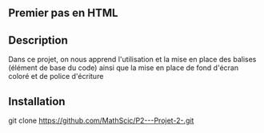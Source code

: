 ## Premier pas en HTML 

## Description 
Dans ce projet, on nous apprend l'utilisation et la mise en place des balises (élément de base du code) ainsi que la mise en place de fond d'écran coloré et de police d'écriture

## Installation 
git clone https://github.com/MathScic/P2---Projet-2-.git
